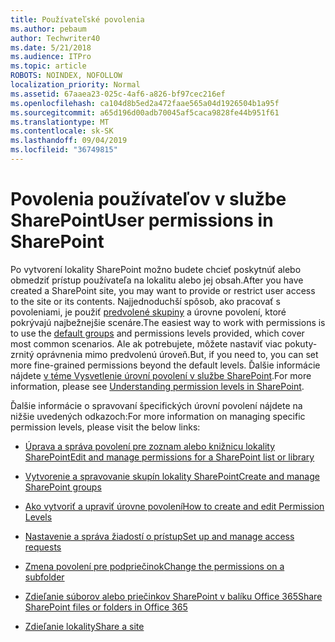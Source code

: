 ```yaml
---
title: Používateľské povolenia
ms.author: pebaum
author: Techwriter40
ms.date: 5/21/2018
ms.audience: ITPro
ms.topic: article
ROBOTS: NOINDEX, NOFOLLOW
localization_priority: Normal
ms.assetid: 67aaea23-025c-4af6-a826-bf97cec216ef
ms.openlocfilehash: ca104d8b5ed2a472faae565a04d1926504b1a95f
ms.sourcegitcommit: a65d196d00adb70045af5caca9828fe44b951f61
ms.translationtype: MT
ms.contentlocale: sk-SK
ms.lasthandoff: 09/04/2019
ms.locfileid: "36749815"
---
```

# <a name="user-permissions-in-sharepoint"></a><span data-ttu-id="2f73a-102">Povolenia používateľov v službe SharePoint</span><span class="sxs-lookup"><span data-stu-id="2f73a-102">User permissions in SharePoint</span></span>

<span data-ttu-id="2f73a-103">Po vytvorení lokality SharePoint možno budete chcieť poskytnúť alebo obmedziť prístup používateľa na lokalitu alebo jej obsah.</span><span class="sxs-lookup"><span data-stu-id="2f73a-103">After you have created a SharePoint site, you may want to provide or restrict user access to the site or its contents.</span></span> <span data-ttu-id="2f73a-104">Najjednoduchší spôsob, ako pracovať s povoleniami, je použiť [predvolené skupiny](https://docs.microsoft.com/sharepoint/default-sharepoint-groups) a úrovne povolení, ktoré pokrývajú najbežnejšie scenáre.</span><span class="sxs-lookup"><span data-stu-id="2f73a-104">The easiest way to work with permissions is to use the [default groups](https://docs.microsoft.com/sharepoint/default-sharepoint-groups) and permissions levels provided, which cover most common scenarios.</span></span> <span data-ttu-id="2f73a-105">Ale ak potrebujete, môžete nastaviť viac pokuty-zrnitý oprávnenia mimo predvolenú úroveň.</span><span class="sxs-lookup"><span data-stu-id="2f73a-105">But, if you need to, you can set more fine-grained permissions beyond the default levels.</span></span> <span data-ttu-id="2f73a-106">Ďalšie informácie nájdete [v téme Vysvetlenie úrovní povolení v službe SharePoint](https://docs.microsoft.com/sharepoint/understanding-permission-levels).</span><span class="sxs-lookup"><span data-stu-id="2f73a-106">For more information, please see [Understanding permission levels in SharePoint](https://docs.microsoft.com/sharepoint/understanding-permission-levels).</span></span>

<span data-ttu-id="2f73a-107">Ďalšie informácie o spravovaní špecifických úrovní povolení nájdete na nižšie uvedených odkazoch:</span><span class="sxs-lookup"><span data-stu-id="2f73a-107">For more information on managing specific permission levels, please visit the below links:</span></span>

- [<span data-ttu-id="2f73a-108">Úprava a správa povolení pre zoznam alebo knižnicu lokality SharePoint</span><span class="sxs-lookup"><span data-stu-id="2f73a-108">Edit and manage permissions for a SharePoint list or library</span></span>](https://support.office.com/article/customize-permissions-for-a-sharepoint-list-or-library-02d770f3-59eb-4910-a608-5f84cc297782)

- [<span data-ttu-id="2f73a-109">Vytvorenie a spravovanie skupín lokality SharePoint</span><span class="sxs-lookup"><span data-stu-id="2f73a-109">Create and manage SharePoint groups</span></span>](https://docs.microsoft.com/sharepoint/customize-sharepoint-site-permissions)

- [<span data-ttu-id="2f73a-110">Ako vytvoriť a upraviť úrovne povolení</span><span class="sxs-lookup"><span data-stu-id="2f73a-110">How to create and edit Permission Levels</span></span>](https://docs.microsoft.com/sharepoint/how-to-create-and-edit-permission-levels)

- [<span data-ttu-id="2f73a-111">Nastavenie a správa žiadostí o prístup</span><span class="sxs-lookup"><span data-stu-id="2f73a-111">Set up and manage access requests</span></span>](https://support.office.com/article/set-up-and-manage-access-requests-94b26e0b-2822-49d4-929a-8455698654b3)

- [<span data-ttu-id="2f73a-112">Zmena povolení pre podpriečinok</span><span class="sxs-lookup"><span data-stu-id="2f73a-112">Change the permissions on a subfolder</span></span>](https://support.office.com/article/change-the-permissions-on-a-subfolder-5427bd7c-f20a-4f75-8cf2-5359dd45a1a6)

- [<span data-ttu-id="2f73a-113">Zdieľanie súborov alebo priečinkov SharePoint v balíku Office 365</span><span class="sxs-lookup"><span data-stu-id="2f73a-113">Share SharePoint files or folders in Office 365</span></span>](https://support.office.com/article/share-sharepoint-files-or-folders-1fe37332-0f9a-4719-970e-d2578da4941c)

- [<span data-ttu-id="2f73a-114">Zdieľanie lokality</span><span class="sxs-lookup"><span data-stu-id="2f73a-114">Share a site</span></span>](https://support.office.com/article/share-a-site-958771a8-d041-4eb8-b51c-afea2eae3658)
